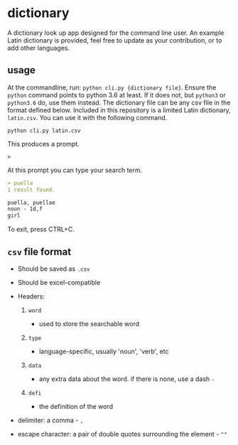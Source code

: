 # dictionary

A dictionary look up app designed for the command line user.
An example Latin dictionary is provided, feel free to update as your contribution, or to add other languages.

## usage

At the commandline, run: `python cli.py {dictionary file}`. Ensure the `python` command points to python 3.6 at least. If it does not, but `python3` or `python3.6` do, use them instead. The dictionary file can be any csv file in the format defined below. Included in this repository is a limited Latin dictionary, `latin.csv`. You can use it with the following command.

`python cli.py latin.csv`

This produces a prompt.

 `>`

At this prompt you can type your search term.

```md
> puella
1 result found.

puella, puellae
noun - 1d,f
girl

```

To exit, press CTRL+C.

## `csv` file format

- Should be saved as `.csv`

- Should be excel-compatible

- Headers:

    1. `word`

        - used to store the searchable word

    2. `type`

        - language-specific, usually 'noun', 'verb', etc

    3. `data`

        - any extra data about the word. if there is none, use a dash `-`

    4. `defi`

        - the definition of the word

- delimiter: a comma - `,`

- escape character: a pair of double quotes surrounding the element - `""`